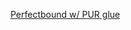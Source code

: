 [Perfectbound w/ PUR glue](http://americanprinter.com/alt/pur-binding/printing_pur_perfect_binding/)